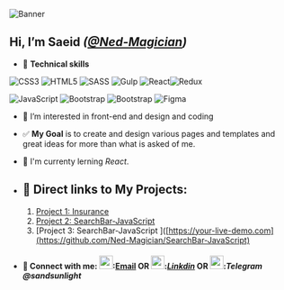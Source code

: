 
<img src="https://github.com/Ned-Magician/Ned-Magician/blob/main/Saeid's%20Github%20Cover.png"
     alt="Banner">

 Hi, I’m __Saeid__ 
*([@Ned-Magician](https://github.com/Ned-Magician))* 
---

- :briefcase: __Technical skills__ 

![CSS3](https://img.shields.io/badge/css3-%231572B6.svg?style=for-the-badge&logo=css3&logoColor=white)
![HTML5](https://img.shields.io/badge/html5-%23E34F26.svg?style=for-the-badge&logo=html5&logoColor=white)
![SASS](https://img.shields.io/badge/SASS-hotpink.svg?style=for-the-badge&logo=SASS&logoColor=white)
![Gulp](https://img.shields.io/badge/GULP-%23CF4647.svg?style=for-the-badge&logo=gulp&logoColor=white)
![React](https://img.shields.io/badge/react-%2320232a.svg?style=for-the-badge&logo=react&logoColor=%2361DAFB)![Redux](https://img.shields.io/badge/redux-%23593d88.svg?style=for-the-badge&logo=redux&logoColor=white)

![JavaScript](https://user-images.githubusercontent.com/94977052/200597250-86bda7cd-4e6a-4e63-9249-4cb6a1ea79af.JPG)
![Bootstrap](https://img.shields.io/badge/bootstrap-%23563D7C.svg?style=for-the-badge&logo=bootstrap&logoColor=white)
![Bootstrap](https://img.shields.io/badge/bootstrap-%23563D7C.svg?style=for-the-badge&logo=bootstrap&logoColor=white)
![Figma](https://img.shields.io/badge/figma-%23F24E1E.svg?style=for-the-badge&logo=figma&logoColor=white)


- :eyes: I’m interested in front-end and design and coding

- :white_check_mark: **My Goal** is to create and design various pages and templates and great ideas for more than what is asked of me.
 
- :seedling: I'm currenty lerning _React_.
- ## 🚀 Direct links to My Projects:
  1. [Project 1: Insurance](https://github.com/Ned-Magician/Insurance)
  2. [Project 2: SearchBar-JavaScript](https://github.com/Ned-Magician/SearchBar-JavaScript)
  3. [Project 3: SearchBar-JavaScript ]([https://your-live-demo.com](https://github.com/Ned-Magician/SearchBar-JavaScript)
- #### 🤝 Connect with me: <img width="24" src="https://user-images.githubusercontent.com/94977052/200575233-0a08c1a1-bd06-45f0-9a76-0af3acad01d0.png">:[Email](Nedjat2021@gmail.com)   OR  <img width="24" src="https://user-images.githubusercontent.com/94977052/200572195-29d0d60f-d286-42c7-bd6f-6ae321bdf354.png">:_[Linkdin](https://www.linkedin.com/in/ned-magician/)_   OR  <img width="24" src="https://user-images.githubusercontent.com/94977052/200577800-f8ff209a-d8d3-48e0-983f-166388a69f31.png">:_Telegram_ _@sandsunlight_

<!---
Ned-Magician/Ned-Magician is a ✨ special ✨ repository because its `README.md` (this file) appears on your GitHub profile.
You can click the Preview link to take a look at your changes.
--->

